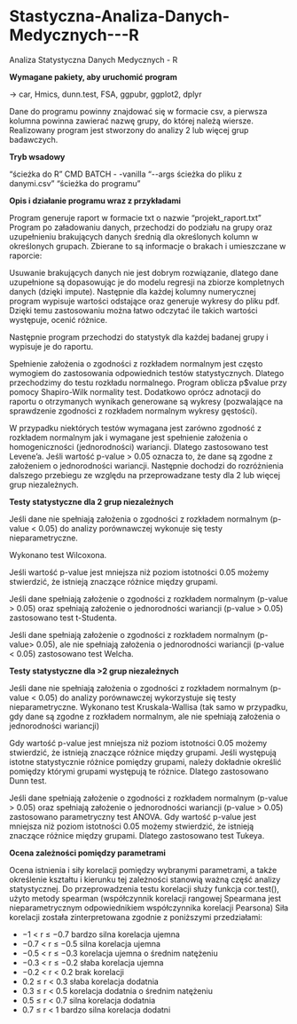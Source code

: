# Stastyczna-Analiza-Danych-Medycznych---R
Analiza Statystyczna Danych Medycznych - R


**Wymagane pakiety, aby uruchomić program**

→ car, Hmics, dunn.test, FSA, ggpubr, ggplot2, dplyr


Dane do programu powinny znajdować się w formacie csv, a pierwsza kolumna powinna zawierać nazwę grupy, do której należą wiersze. Realizowany program jest stworzony do analizy 2 lub więcej grup badawczych.

**Tryb wsadowy**

“ścieżka do R” CMD BATCH  - -vanilla “--args ścieżka do pliku z danymi.csv” “ścieżka do programu”


**Opis i działanie programu wraz z przykładami**

Program generuje raport w formacie txt o nazwie “projekt_raport.txt”
Program po załadowaniu danych, przechodzi do podziału na grupy oraz uzupełnieniu brakujących danych średnią dla określonych kolumn w określonych grupach. Zbierane to są informacje o brakach i umieszczane w raporcie:


Usuwanie brakujących danych nie jest dobrym rozwiązanie,  dlatego dane uzupełnione są  dopasowując je do modelu regresji na zbiorze kompletnych danych (dzięki impute).
Następnie dla każdej kolumny numerycznej program wypisuje wartości odstające oraz generuje wykresy do pliku pdf. Dzięki temu zastosowaniu można łatwo odczytać ile takich wartości występuje, ocenić różnice.



Następnie program przechodzi do statystyk dla każdej badanej grupy i wypisuje je do raportu.

Spełnienie założenia o zgodności z rozkładem normalnym jest często wymogiem do zastosowania odpowiednich testów statystycznych. Dlatego przechodzimy do testu rozkładu normalnego. Program oblicza p$value przy pomocy Shapiro-Wilk normality test. Dodatkowo oprócz adnotacji do raportu o otrzymanych wynikach generowane są wykresy (pozwalające na sprawdzenie zgodności z rozkładem normalnym wykresy gęstości).

W przypadku niektórych testów wymagana jest zarówno zgodność z rozkładem normalnym jak i wymagane jest spełnienie założenia o homogeniczności (jednorodności) wariancji. Dlatego zastosowano test Levene’a. Jeśli wartość p-value > 0.05 oznacza to, że dane są zgodne z założeniem o jednorodności wariancji.
Następnie dochodzi do rozróżnienia dalszego przebiegu ze względu na przeprowadzane testy dla 2 lub więcej grup niezależnych.


**Testy statystyczne dla 2 grup niezależnych**

Jeśli dane nie spełniają założenia o zgodności z rozkładem normalnym (p-value < 0.05) do analizy porównawczej wykonuje się testy nieparametryczne. 

Wykonano test Wilcoxona. 

Jeśli wartość p-value jest mniejsza niż poziom istotności 0.05 możemy stwierdzić, że istnieją znaczące różnice między grupami. 

Jeśli dane spełniają założenie o zgodności z rozkładem normalnym (p-value > 0.05) oraz spełniają założenie o jednorodności wariancji (p-value > 0.05) zastosowano test t-Studenta.

Jeśli dane spełniają założenie o zgodności z rozkładem normalnym (p-value> 0.05), ale nie spełniają założenia o jednorodności wariancji (p-value < 0.05) zastosowano test Welcha.


**Testy statystyczne dla >2 grup niezależnych**

Jeśli dane nie spełniają założenia o zgodności z rozkładem normalnym (p-value < 0.05) do analizy porównawczej wykorzystuje się testy nieparametryczne. Wykonano test Kruskala-Wallisa (tak samo w przypadku, gdy dane są zgodne z rozkładem normalnym, ale nie spełniają założenia o jednorodności wariancji)

Gdy wartość p-value jest mniejsza niż poziom istotności 0.05 możemy stwierdzić, że istnieją znaczące różnice między grupami. Jeśli występują istotne statystycznie różnice pomiędzy grupami, należy dokładnie określić pomiędzy którymi grupami występują te różnice. Dlatego zastosowano Dunn test.

Jeśli dane spełniają założenie o zgodności z rozkładem normalnym (p-value > 0.05) oraz spełniają założenie o jednorodności wariancji (p-value > 0.05) zastosowano  parametryczny test ANOVA. Gdy wartość p-value jest mniejsza niż poziom istotności 0.05 możemy stwierdzić, że istnieją znaczące różnice między grupami. Dlatego zastosowano test Tukeya.


**Ocena zależności pomiędzy parametrami**

Ocena istnienia i siły korelacji pomiędzy wybranymi parametrami, a także określenie kształtu i kierunku tej zależności stanowią ważną część analizy statystycznej. Do przeprowadzenia testu korelacji służy funkcja cor.test(), użyto metody spearman (współczynnik korelacji rangowej Spearmana jest nieparametrycznym odpowiednikiem współczynnika korelacji Pearsona)
Siła korelacji została zinterpretowana zgodnie z poniższymi przedziałami:
- −1 < r ≤ −0.7 bardzo silna korelacja ujemna
- −0.7 < r ≤ −0.5 silna korelacja ujemna
- −0.5 < r ≤ −0.3 korelacja ujemna o średnim natężeniu
- −0.3 < r ≤ −0.2 słaba korelacja ujemna
- −0.2 < r < 0.2 brak korelacji
- 0.2 ≤ r < 0.3 słaba korelacja dodatnia
- 0.3 ≤ r < 0.5 korelacja dodatnia o średnim natężeniu
- 0.5 ≤ r < 0.7 silna korelacja dodatnia
- 0.7 ≤ r < 1 bardzo silna korelacja dodatni


